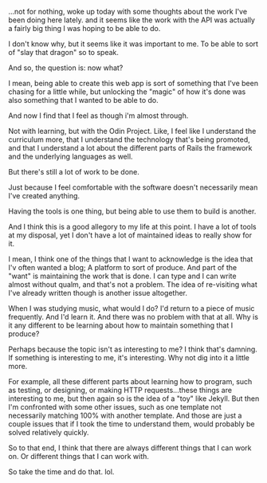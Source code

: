 ...not for nothing, woke up today with some thoughts about the work I've been doing here lately. and it seems like the work with the API was actually a fairly big thing I was hoping to be able to do. 

I don't know why, but it seems like it was important to me. To be able to sort of "slay that dragon" so to speak. 

And so, the question is: now what? 

I mean, being able to create this web app is sort of something that I've been chasing for a little while, but unlocking the "magic" of how it's done was also something that I wanted to be able to do.

And now I find that I feel as though i'm almost through. 

Not with learning, but with the Odin Project. Like, I feel like I understand the curriculum more, that I understand the technology that's being promoted, and that I understand a lot about the different parts of Rails the framework and the underlying languages as well. 

But there's still a lot of work to be done. 

Just because I feel comfortable with the software doesn't necessarily mean I've created anything. 

Having the tools is one thing, but being able to use them to build is another. 

And I think this is a good allegory to my life at this point. I have a lot of tools at my disposal, yet I don't have a lot of maintained ideas to really show for it. 

I mean, I think one of the things that I want to acknowledge is the idea that I'v often wanted a blog; A platform to sort of produce. And part of the "want" is maintaining the work that is done. I can type and I can write almost without qualm, and that's not a problem. The idea of re-visiting what I've already written though is another issue altogether. 

When I was studying music, what would I do? I'd return to a piece of music frequently. And I'd learn it. And there was no problem with that at all. Why is it any different to be learning about how to maintain something that I produce? 

Perhaps because the topic isn't as interesting to me? I think that's damning. If something is interesting to me, it's interesting. Why not dig into it a little more. 

For example, all these different parts about learning how to program, such as testing, or designing, or making HTTP requests...these things are interesting to me, but then again so is the idea of a "toy" like Jekyll. But then I'm confronted with some other issues, such as one template not necessarily matching 100% with another template. And those are just a couple issues that if I took the time to understand them, would probably be solved relatively quickly. 

So to that end, I think that there are always different things that I can work on. Or different things that I can work with. 

So take the time and do that. lol. 